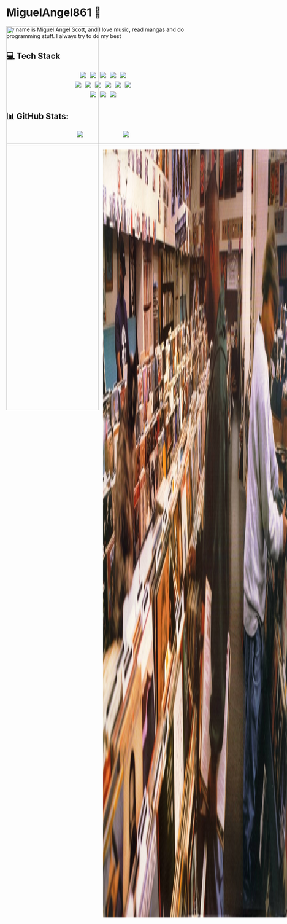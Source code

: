 # MiguelAngel861 👋
<img src='whatYouTookFromMe.png' width="50%" height="50%" style="position:absolute"/>
My name is Miguel Angel Scott, and I love music, read mangas and do programming stuff. I always try to do my best


## 💻 Tech Stack
<div align="center">
<!-- Lenguajes -->
<img src="https://img.shields.io/badge/c-%2300599C.svg?style=for-the-badge&logo=c&logoColor=white" style="margin: 3px;"/>
<img src="https://img.shields.io/badge/c++-%2300599C.svg?style=for-the-badge&logo=c%2B%2B&logoColor=white" style="margin: 3px;"/>
<img src="https://img.shields.io/badge/python-3670A0?style=for-the-badge&logo=python&logoColor=ffdd54" style="margin: 3px;"/>
<img src="https://img.shields.io/badge/java-%23ED8B00.svg?style=for-the-badge&logo=openjdk&logoColor=white" style="margin: 3px;"/>
<img src="https://img.shields.io/badge/javascript-%23323330.svg?style=for-the-badge&logo=javascript&logoColor=%23F7DF1E" style="margin: 3px;"/>

<br/>

<!-- Frameworks / Tecnologías -->
<img src="https://img.shields.io/badge/jinja-white.svg?style=for-the-badge&logo=jinja&logoColor=black" style="margin: 3px;"/>
<img src="https://img.shields.io/badge/flask-%23000.svg?style=for-the-badge&logo=flask&logoColor=white" style="margin: 3px;"/>
<img src="https://img.shields.io/badge/django-%23092E20.svg?style=for-the-badge&logo=django&logoColor=white" style="margin: 3px;"/>
<img src="https://img.shields.io/badge/FastAPI-005571?style=for-the-badge&logo=fastapi" style="margin: 3px;"/>
<img src="https://img.shields.io/badge/node.js-6DA55F?style=for-the-badge&logo=node.js&logoColor=white" style="margin: 3px;"/>
<img src="https://img.shields.io/badge/spring-%236DB33F.svg?style=for-the-badge&logo=spring&logoColor=white" style="margin: 3px;"/>

<br/>

<!-- Herramientas / Versionamiento -->
<img src="https://img.shields.io/badge/mysql-4479A1.svg?style=for-the-badge&logo=mysql&logoColor=white" style="margin: 3px;"/>
<img src="https://img.shields.io/badge/git-%23F05033.svg?style=for-the-badge&logo=git&logoColor=white" style="margin: 3px;"/>
<img src="https://img.shields.io/badge/github-%23121011.svg?style=for-the-badge&logo=github&logoColor=white" style="margin: 3px;"/>

</div>

## 📊 GitHub Stats:
<div align="center">


<img src="https://github-readme-stats.vercel.app/api?username=MiguelAngel861&theme=tokyonight&hide_border=false&include_all_commits=false&count_private=true" style="margin-right: 100px;"  width="350"/>
<img src="https://nirzak-streak-stats.vercel.app/?user=MiguelAngel861&theme=tokyonight&hide_border=false"  width="385"/><br/>

<!-- Proudly created with GPRM ( https://gprm.itsvg.in ) -->
</div>

---

<p align="center">
<img src='image.jpg' width="50%" height="50%" style="position:absolute"/>
</p>

